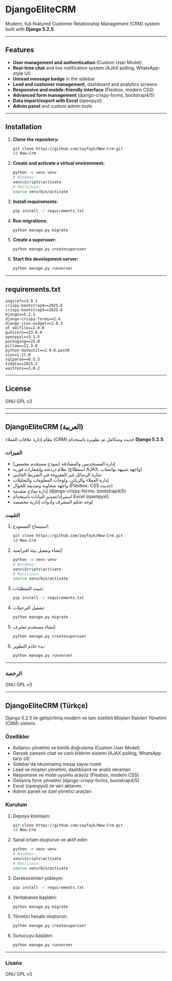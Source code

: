 
# DjangoEliteCRM

Modern, full-featured Customer Relationship Management (CRM) system built with **Django 5.2.5**.

---

## Features

- **User management and authentication** (Custom User Model)
- **Real-time chat** and live notification system (AJAX polling, WhatsApp-style UI)
- **Unread message badge** in the sidebar
- **Lead and customer management**, dashboard and analytics screens
- **Responsive and mobile-friendly interface** (Flexbox, modern CSS)
- **Advanced form management** (django-crispy-forms, bootstrap4/5)
- **Data import/export with Excel** (openpyxl)
- **Admin panel** and custom admin tools

---

## Installation

1. **Clone the repository:**
	```sh
	git clone https://github.com/zayfayk/New-Crm.git
	cd New-Crm
	```
2. **Create and activate a virtual environment:**
	```sh
	python -m venv venv
	# Windows:
	venv\Scripts\activate
	# Mac/Linux:
	source venv/bin/activate
	```
3. **Install requirements:**
	```sh
	pip install -r requirements.txt
	```
4. **Run migrations:**
	```sh
	python manage.py migrate
	```
5. **Create a superuser:**
	```sh
	python manage.py createsuperuser
	```
6. **Start the development server:**
	```sh
	python manage.py runserver
	```

---

## requirements.txt

```
asgiref==3.9.1
crispy-bootstrap4==2025.6
crispy-bootstrap5==2025.6
Django==5.2.5
django-crispy-forms==2.4
django-json-widget==2.0.3
et_xmlfile==2.0.0
gunicorn==23.0.0
openpyxl==3.1.5
packaging==25.0
pillow==11.3.0
python-dateutil==2.9.0.post0
six==1.17.0
sqlparse==0.5.3
tzdata==2025.2
waitress==3.0.2
```

---

## License

GNU GPL v3

---


---

## DjangoEliteCRM (العربية)

نظام إدارة علاقات العملاء (CRM) حديث ومتكامل تم تطويره باستخدام **Django 5.2.5**.

### الميزات

- إدارة المستخدمين والمصادقة (نموذج مستخدم مخصص)
- نظام دردشة وإشعارات فورية (استطلاع AJAX، واجهة شبيهة بواتساب)
- شارة الرسائل غير المقروءة في الشريط الجانبي
- إدارة العملاء والزبائن، ولوحات المعلومات والتحليلات
- واجهة متجاوبة وصديقة للجوال (Flexbox، CSS حديث)
- إدارة نماذج متقدمة (django-crispy-forms، bootstrap4/5)
- استيراد/تصدير البيانات باستخدام Excel (openpyxl)
- لوحة تحكم المشرف وأدوات إدارية مخصصة

### التثبيت

1. استنساخ المستودع:
	```sh
	git clone https://github.com/zayfayk/New-Crm.git
	cd New-Crm
	```
2. إنشاء وتفعيل بيئة افتراضية:
	```sh
	python -m venv venv
	# Windows:
	venv\Scripts\activate
	# Mac/Linux:
	source venv/bin/activate
	```
3. تثبيت المتطلبات:
	```sh
	pip install -r requirements.txt
	```
4. تشغيل الترحيلات:
	```sh
	python manage.py migrate
	```
5. إنشاء مستخدم مشرف:
	```sh
	python manage.py createsuperuser
	```
6. بدء خادم التطوير:
	```sh
	python manage.py runserver
	```

---

### الرخصة

GNU GPL v3

---

## DjangoEliteCRM (Türkçe)

Django 5.2.5 ile geliştirilmiş modern ve tam özellikli Müşteri İlişkileri Yönetimi (CRM) sistemi.

### Özellikler

- Kullanıcı yönetimi ve kimlik doğrulama (Custom User Model)
- Gerçek zamanlı chat ve canlı bildirim sistemi (AJAX polling, WhatsApp tarzı UI)
- Sidebar'da okunmamış mesaj sayısı rozeti
- Lead ve müşteri yönetimi, dashboard ve analiz ekranları
- Responsive ve mobil uyumlu arayüz (Flexbox, modern CSS)
- Gelişmiş form yönetimi (django-crispy-forms, bootstrap4/5)
- Excel (openpyxl) ile veri aktarımı
- Admin paneli ve özel yönetici araçları

### Kurulum

1. Depoyu klonlayın:
	```sh
	git clone https://github.com/zayfayk/New-Crm.git
	cd New-Crm
	```
2. Sanal ortam oluşturun ve aktif edin:
	```sh
	python -m venv venv
	# Windows:
	venv\Scripts\activate
	# Mac/Linux:
	source venv/bin/activate
	```
3. Gereksinimleri yükleyin:
	```sh
	pip install -r requirements.txt
	```
4. Veritabanını başlatın:
	```sh
	python manage.py migrate
	```
5. Yönetici hesabı oluşturun:
	```sh
	python manage.py createsuperuser
	```
6. Sunucuyu başlatın:
	```sh
	python manage.py runserver
	```

---

### Lisans

GNU GPL v3